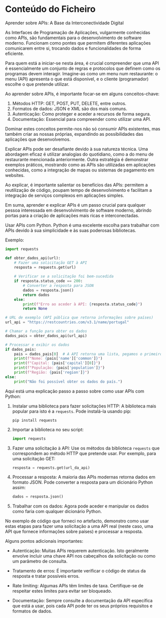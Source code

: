# Conteúdo do Ficheiro



Aprender sobre APIs: A Base da Interconectividade Digital

As Interfaces de Programação de Aplicações, vulgarmente conhecidas como APIs, são fundamentais para o desenvolvimento de software moderno. 
Funcionam como pontes que permitem diferentes aplicações comunicarem entre si, trocando dados e funcionalidades de forma eficiente.

Para quem está a iniciar-se nesta área, é crucial compreender que uma API é essencialmente um conjunto de regras e protocolos que definem como os programas devem interagir. 
Imagine-as como um menu num restaurante: o menu (API) apresenta o que está disponível, e o cliente (programador) escolhe o que pretende utilizar.

Ao aprender sobre APIs, é importante focar-se em alguns conceitos-chave:

1. Métodos HTTP: GET, POST, PUT, DELETE, entre outros.
2. Formatos de dados: JSON e XML são dos mais comuns.
3. Autenticação: Como proteger e aceder a recursos de forma segura.
4. Documentação: Essencial para compreender como utilizar uma API.

Dominar estes conceitos permite-nos não só consumir APIs existentes, mas também criar as nossas próprias, expandindo as possibilidades das aplicações que desenvolvemos.

Explicar APIs pode ser desafiante devido à sua natureza técnica. Uma abordagem eficaz é utilizar analogias do quotidiano, como a do menu de restaurante mencionada anteriormente. Outra estratégia é demonstrar exemplos práticos, mostrando como as APIs são utilizadas em aplicações conhecidas, como a integração de mapas ou sistemas de pagamento em websites.

Ao explicar, é importante salientar os benefícios das APIs: permitem a reutilização de código, poupam tempo de desenvolvimento e facilitam a integração de serviços complexos em aplicações simples.

Em suma, aprender e explicar APIs é um passo crucial para qualquer pessoa interessada em desenvolvimento de software moderno, abrindo portas para a criação de aplicações mais ricas e interconectadas.

Usar APIs com Python. Python é uma excelente escolha para trabalhar com APIs devido à sua simplicidade e às suas poderosas bibliotecas.

Exemplo:

```python
import requests

def obter_dados_api(url):
    # Fazer uma solicitação GET à API
    resposta = requests.get(url)
    
    # Verificar se a solicitação foi bem-sucedida
    if resposta.status_code == 200:
        # Converter a resposta para JSON
        dados = resposta.json()
        return dados
    else:
        print(f"Erro ao aceder à API: {resposta.status_code}")
        return None

# URL de exemplo (API pública que retorna informações sobre países)
url_api = "https://restcountries.com/v3.1/name/portugal"

# Chamar a função para obter os dados
dados_pais = obter_dados_api(url_api)

# Processar e exibir os dados
if dados_pais:
    pais = dados_pais[0]  # A API retorna uma lista, pegamos o primeiro item
    print(f"Nome: {pais['name']['common']}")
    print(f"Capital: {pais['capital'][0]}")
    print(f"População: {pais['population']}")
    print(f"Região: {pais['region']}")
else:
    print("Não foi possível obter os dados do país.")

```

Aqui está uma explicação passo a passo sobre como usar APIs com Python:

1. Instalar uma biblioteca para fazer solicitações HTTP:
   A biblioteca mais popular para isto é a `requests`. Pode instalá-la usando pip:
   ```
   pip install requests
   ```

2. Importar a biblioteca no seu script:
   ```python
   import requests
   ```

3. Fazer uma solicitação à API:
   Use os métodos da biblioteca `requests` que correspondem ao método HTTP que pretende usar. Por exemplo, para uma solicitação GET:
   ```python
   resposta = requests.get(url_da_api)
   ```

4. Processar a resposta:
   A maioria das APIs modernas retorna dados em formato JSON. Pode converter a resposta para um dicionário Python assim:
   ```python
   dados = resposta.json()
   ```

5. Trabalhar com os dados:
   Agora pode aceder e manipular os dados como faria com qualquer dicionário Python.

No exemplo de código que forneci no artefacto, demonstro como usar estas etapas para fazer uma solicitação a uma API real (neste caso, uma API que fornece informações sobre países) e processar a resposta.

Alguns pontos adicionais importantes:

- Autenticação: Muitas APIs requerem autenticação. Isto geralmente envolve incluir uma chave API nos cabeçalhos da solicitação ou como um parâmetro de consulta.

- Tratamento de erros: É importante verificar o código de status da resposta e tratar possíveis erros.

- Rate limiting: Algumas APIs têm limites de taxa. Certifique-se de respeitar estes limites para evitar ser bloqueado.

- Documentação: Sempre consulte a documentação da API específica que está a usar, pois cada API pode ter os seus próprios requisitos e formatos de dados.


